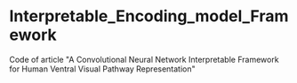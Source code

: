 # Interpretable_Encoding_model_Framework
Code of article "A Convolutional Neural Network Interpretable Framework for Human Ventral Visual Pathway Representation"
